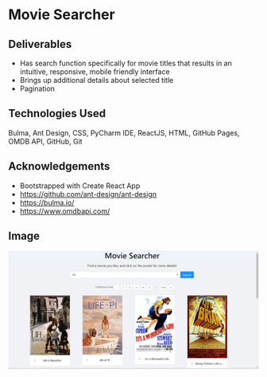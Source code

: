 # Movie Searcher

## Deliverables
- Has search function specifically for movie titles that results in an intuitive, responsive, mobile friendly interface
- Brings up additional details about selected title
- Pagination

## Technologies Used
Bulma, Ant Design, CSS, PyCharm IDE, ReactJS, HTML, GitHub Pages, OMDB API, GitHub, Git

## Acknowledgements
- Bootstrapped with Create React App
- https://github.com/ant-design/ant-design
- https://bulma.io/
- https://www.omdbapi.com/

## Image
![Demo](/public/demo.PNG)



